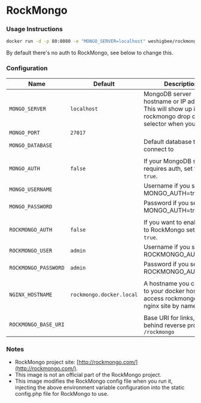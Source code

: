 RockMongo
=======================

### Usage Instructions

``` bash
docker run -d -p 80:8080 -e "MONGO_SERVER=localhost" weshigbee/rockmongo  
```
By default there's no auth to RockMongo, see below to change this.

### Configuration

Name                              | Default         | Description
----------------------------------|-----------------|------------
`MONGO_SERVER`                    |`localhost`      | MongoDB server hostname or IP address. This will show up in rockmongo drop down selector when you login.
`MONGO_PORT`                      |`27017`          |
`MONGO_DATABASE`                  |                 | Default database to connect to
 | | 
`MONGO_AUTH`                      |`false`          | If your MongoDB server requires auth, set this to `true`.
`MONGO_USERNAME`                  |                 | Username if you set MONGO_AUTH=true
`MONGO_PASSWORD`                  |                 | Password if you set MONGO_AUTH=true
 | | 
`ROCKMONGO_AUTH`                  |`false`          | If you want to enable login to RockMongo set this to `true`.
`ROCKMONGO_USER`                  |`admin`          | Username if you set ROCKMONGO_AUTH=true
`ROCKMONGO_PASSWORD`              |`admin`          | Password if you set ROCKMONGO_AUTH=true
 | | 
`NGINX_HOSTNAME`                  |`rockmongo.docker.local` | A hostname you can bind to your docker host's IP to access rockmongo's nginx site by name.
 | | 
`ROCKMONGO_BASE_URI`                  |				| Base URI for links, running behind reverse proxy. eg: `/rockmongo`

### Notes

- RockMongo project site: [http://rockmongo.com/](http://rockmongo.com/).
- This image is not an official part of the RockMongo project.
- This image modifies the RockMongo config file when you run it, injecting the above environment variable configuration into the static config.php file for RockMongo to use.
